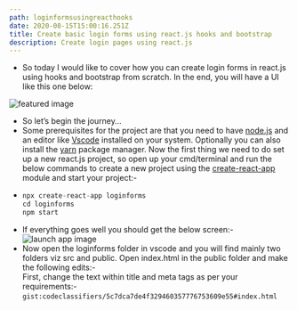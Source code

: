 ```yaml
---
path: loginformsusingreacthooks
date: 2020-08-15T15:00:16.251Z
title: Create basic login forms using react.js hooks and bootstrap
description: Create login pages using react.js
---
```

* So today I would like to cover how you can create login forms in react.js using hooks and bootstrap from scratch. In the end, you will have a UI like this one below:

![featured image](https://res.cloudinary.com/dk22rcdch/image/upload/v1597338639/Blogimages/1_screen3_pahzhf.png "Featured image")

* So let’s begin the journey…
* Some prerequisites for the project are that you need to have [node.js](https://nodejs.org/en/) and an editor like [Vscode](https://code.visualstudio.com/) installed on your system. Optionally you can also install the [yarn](https://classic.yarnpkg.com/en/docs/install) package manager. Now the first thing we need to do set up a new react.js project, so open up your cmd/terminal and run the below commands to create a new project using the [create-react-app](https://github.com/facebook/create-react-app) module and start your project:-
* ```javascript {numberedLines}
  npx create-react-app loginforms
  cd loginforms
  npm start
  ```
* If everything goes well you should get the below screen:-
  ![launch app image](https://res.cloudinary.com/dk22rcdch/image/upload/v1597504249/Blogimages/1_fS_ANudeXp3j18tHYv3JdA_b2on9i.png "App Launch image")
* Now open the loginforms folder in vscode and you will find mainly two folders viz src and public. Open index.html in the public folder and make the following edits:-  
  First, change the text within title and meta tags as per your requirements:-
 `gist:codeclassifiers/5c7dca7de4f329460357776753609e55#index.html`
